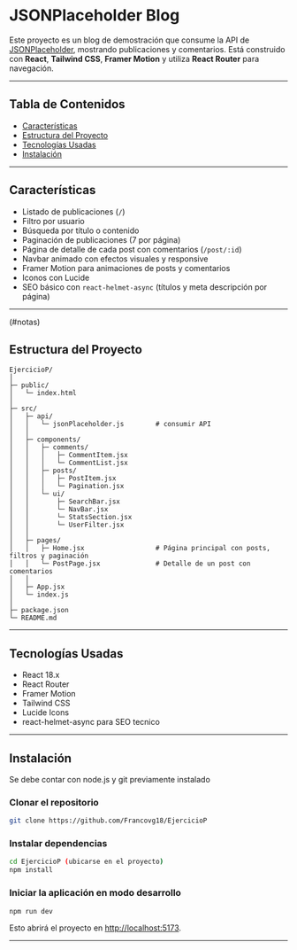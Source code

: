 # JSONPlaceholder Blog

Este proyecto es un blog de demostración que consume la API de [JSONPlaceholder](https://jsonplaceholder.typicode.com/), mostrando publicaciones y comentarios. Está construido con **React**, **Tailwind CSS**, **Framer Motion** y utiliza **React Router** para navegación.

---

## Tabla de Contenidos

- [Características](#características)
- [Estructura del Proyecto](#estructura-del-proyecto)
- [Tecnologías Usadas](#tecnologías-usadas)
- [Instalación](#instalación)

---

## Características

- Listado de publicaciones (`/`)
- Filtro por usuario
- Búsqueda por título o contenido
- Paginación de publicaciones (7 por página)
- Página de detalle de cada post con comentarios (`/post/:id`)
- Navbar animado con efectos visuales y responsive
- Framer Motion para animaciones de posts y comentarios
- Iconos con Lucide
- SEO básico con `react-helmet-async` (títulos y meta descripción por página)

---
(#notas)
## Estructura del Proyecto

```text
EjercicioP/
│
├─ public/
│   └─ index.html
│
├─ src/
│   ├─ api/
│   │   └─ jsonPlaceholder.js        # consumir API
│   │
│   ├─ components/
│   │   ├─ comments/
│   │   │   ├─ CommentItem.jsx
│   │   │   └─ CommentList.jsx
│   │   ├─ posts/
│   │   │   ├─ PostItem.jsx
│   │   │   └─ Pagination.jsx
│   │   └─ ui/
│   │       ├─ SearchBar.jsx
│   │       └─ NavBar.jsx
│   │       └─ StatsSection.jsx
│   │       └─ UserFilter.jsx
│   │
│   ├─ pages/
│   │   ├─ Home.jsx                  # Página principal con posts, filtros y paginación
│   │   └─ PostPage.jsx              # Detalle de un post con comentarios
│   │
│   ├─ App.jsx                    
│   └─ index.js                     
│
├─ package.json
└─ README.md
```

---

## Tecnologías Usadas

- React 18.x
- React Router
- Framer Motion
- Tailwind CSS 
- Lucide Icons
- react-helmet-async para SEO tecnico

---

## Instalación

Se debe contar con node.js y git previamente instalado

### Clonar el repositorio

```bash
git clone https://github.com/Francovg18/EjercicioP
```

### Instalar dependencias

```bash
cd EjercicioP (ubicarse en el proyecto)
npm install
```

### Iniciar la aplicación en modo desarrollo

```bash
npm run dev
```

Esto abrirá el proyecto en [http://localhost:5173](http://localhost:5173).

---
